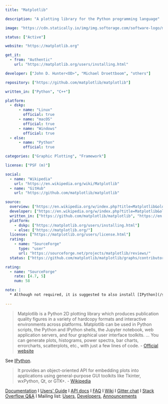 ```yaml
---
title: "Matplotlib"

description: "A plotting library for the Python programming language"

image: "https://cdn.statically.io/img/img.softorage.com/software-logo/matplotlib.png?h=64"

status: ["Active"]

website: "https://matplotlib.org"

get_it:
  - from: "Authentic"
    url: "https://matplotlib.org/users/installing.html"

developer: ["John D. Hunter<OD>", "Michael Droettboom", "others"]

repository: ["https://github.com/matplotlib/matplotlib"]

written_in: ["Python", "C++"]

platform:
  - dskp:
      - name: "Linux"
        official: true
      - name: "macOS"
        official: true
      - name: "Windows"
        official: true
  - else:
      - name: "Python"
        official: true

categories: ["Graphic Plotting", "Framework"]

license: ["PSF (m)"]

social:
  - name: "Wikipedia"
    url: "https://en.wikipedia.org/wiki/Matplotlib"
  - name: "GitHub"
    url: "https://github.com/matplotlib/matplotlib"

source:
  overview: ["https://en.wikipedia.org/w/index.php?title=Matplotlib&oldid=878974242", "https://matplotlib.org"]
  developer: ["https://en.wikipedia.org/w/index.php?title=Matplotlib&oldid=878974242", "https://github.com/matplotlib/matplotlib/graphs/contributors"]
  written_in: ["https://github.com/matplotlib/matplotlib", "https://en.wikipedia.org/w/index.php?title=Matplotlib&oldid=878974242"]
  platform:
    - dskp: ["https://matplotlib.org/users/installing.html"]
    - else: ["https://matplotlib.org/"]
  license: ["https://matplotlib.org/users/license.html"]
  rating:
    - name: "SourceForge"
      type: "user"
      url: "https://sourceforge.net/projects/matplotlib/reviews/"
  status: ["https://github.com/matplotlib/matplotlib/graphs/contributors", "https://matplotlib.org/users/whats_new.html"]

rating:
  - name: "SourceForge"
    rate: [4.7, 5]
    num: 58

note: |
  * Although not required, it is suggested to also install [IPython](/software/ipython/) for interactive use.([source](https://matplotlib.org/users/installing.html))
  
---
```

  > Matplotlib is a Python 2D plotting library which produces publication quality figures in a variety of hardcopy formats and interactive environments across platforms. Matplotlib can be used in Python scripts, the Python and IPython shells, the Jupyter notebook, web application servers, and four graphical user interface toolkits.
  > ...
  > You can generate plots, histograms, power spectra, bar charts, errorcharts, scatterplots, etc., with just a few lines of code.
  > \- [Official website](https://matplotlib.org/)
  
  See [IPython](/software/ipython/).
  
  > It provides an object-oriented API for embedding plots into applications using general-purpose GUI toolkits like Tkinter, wxPython, Qt, or GTK+. \- [Wikipedia](https://en.wikipedia.org/w/index.php?title=Matplotlib&oldid=878974242)
  
  [Documentation](https://matplotlib.org/#documentation)  I  [Users' Guide](https://matplotlib.org/users/)  I  [API docs](https://matplotlib.org/api/)  I  [FAQ](https://matplotlib.org/faq/)  I  [Wiki](https://github.com/matplotlib/matplotlib/wiki)  I  [Gitter chat](https://gitter.im/matplotlib/matplotlib)  I  [Stack Overflow Q&A](http://stackoverflow.com/questions/tagged/matplotlib)  I  Mailing list: [Users](https://mail.python.org/mailman/listinfo/matplotlib-users), [Developers](https://mail.python.org/mailman/listinfo/matplotlib-devel), [Announcements](https://mail.python.org/mailman/listinfo/matplotlib-announce)
  




